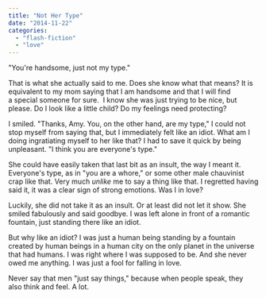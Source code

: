 ```yaml
---
title: "Not Her Type"
date: "2014-11-22"
categories: 
  - "flash-fiction"
  - "love"
---
```


"You're handsome, just not my type."

That is what she actually said to me. Does she know what that means? It is equivalent to my mom saying that I am handsome and that I will find a special someone for sure.  I know she was just trying to be nice, but please. Do I look like a little child? Do my feelings need protecting?

I smiled. "Thanks, Amy. You, on the other hand, are my type," I could not stop myself from saying that, but I immediately felt like an idiot. What am I doing ingratiating myself to her like that? I had to save it quick by being unpleasant. "I think you are everyone's type."

She could have easily taken that last bit as an insult, the way I meant it. Everyone's type, as in "you are a whore," or some other male chauvinist crap like that. Very much _unlike_ me to say a thing like that. I regretted having said it, it was a clear sign of strong emotions. Was I in love?

Luckily, she did not take it as an insult. Or at least did not let it show. She smiled fabulously and said goodbye. I was left alone in front of a romantic fountain, just standing there like an idiot.

But why like an idiot? I was just a human being standing by a fountain created by human beings in a human city on the only planet in the universe that had humans. I was right where I was supposed to be. And she never owed me anything. I was just a fool for falling in love.

Never say that men "just say things," because when people speak, they also think and feel. A lot.
